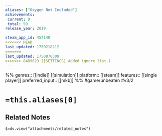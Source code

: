 ```yaml
---
aliases: ["Oxygen Not Included"]
achievements:
 current: 9
 total: 50
release_year: 2019

steam_app_id: 457140
<<<<<<< HEAD
last_updated: 1750218212
=======
last_updated: 1750870309
>>>>>>> 8409623 ([SETTINGS] Added ignore list.)
---
```

%%
genres:: [[indie]] [[simulation]]
platform:: [[steam]]
features:: [[single player]]
preferred_input:: [[mkb]]
%%
#game/unbeaten
#v3/2

# `=this.aliases[0]`
## Related Notes
`$=dv.view("attachments/related_notes")`